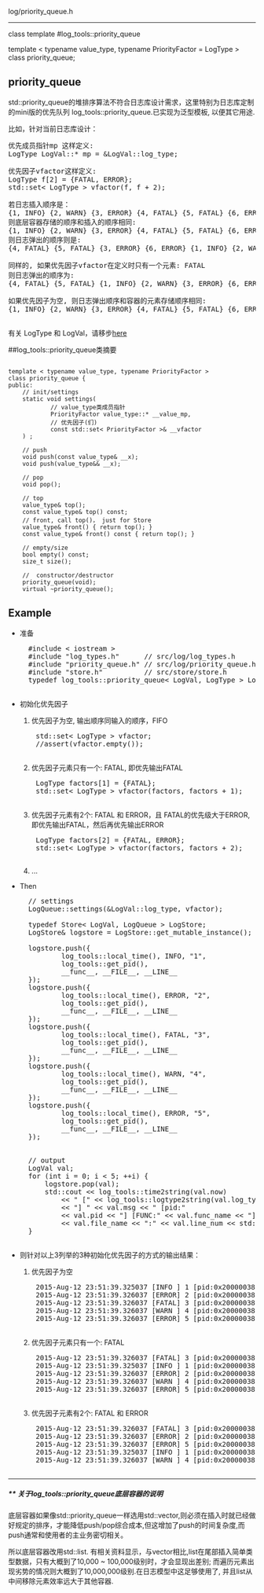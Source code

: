 log/priority_queue.h

------------------

class template
#log_tools::priority_queue

template < typename value_type, typename PriorityFactor = LogType >
class priority_queue;

## priority_queue

std::priority_queue的堆排序算法不符合日志库设计需求，这里特别为日志库定制的mini版的优先队列 log_tools::priority_queue.已实现为泛型模板, 以便其它用途.


比如，针对当前日志库设计：
<pre>
优先成员指针mp 这样定义:
LogType LogVal::* mp = &LogVal::log_type;

优先因子vfactor这样定义:
LogType f[2] = {FATAL, ERROR}; 
std::set< LogType > vfactor(f, f + 2);

若日志插入顺序是：
{1, INFO} {2, WARN} {3, ERROR} {4, FATAL} {5, FATAL} {6, ERROR}
则底层容器存储的顺序和插入的顺序相同:
{1, INFO} {2, WARN} {3, ERROR} {4, FATAL} {5, FATAL} {6, ERROR}
则日志弹出的顺序则是:
{4, FATAL} {5, FATAL} {3, ERROR} {6, ERROR} {1, INFO} {2, WARN}

同样的, 如果优先因子vfactor在定义时只有一个元素: FATAL
则日志弹出的顺序为:
{4, FATAL} {5, FATAL} {1, INFO} {2, WARN} {3, ERROR} {6, ERROR}

如果优先因子为空, 则日志弹出顺序和容器的元素存储顺序相同:
{1, INFO} {2, WARN} {3, ERROR} {4, FATAL} {5, FATAL} {6, ERROR}

</pre>

有关 LogType 和 LogVal，请移步[here](./log_types.md)

##log_tools::priority_queue类摘要

<pre><code>
template < typename value_type, typename PriorityFactor >
class priority_queue {
public:
	// init/settings
	static void settings(
			// value_type类成员指针
			PriorityFactor value_type::* __value_mp,
			// 优先因子(们) 
			const std::set< PriorityFactor >& __vfactor 
	) ;

	// push
	void push(const value_type& __x);
	void push(value_type&& __x);

	// pop
	void pop();

	// top
	value_type& top();
	const value_type& top() const;
	// front, call top()， just for Store
	value_type& front() { return top(); }
	const value_type& front() const { return top(); }

	// empty/size
	bool empty() const;
	size_t size();

	//  constructor/destructor
	priority_queue(void);
	virtual ~priority_queue();
</code></pre>

## Example

* 准备 
	<pre>
	#include < iostream >
	#include "log_types.h"      // src/log/log_types.h
	#include "priority_queue.h" // src/log/priority_queue.h
	#include "store.h"          // src/store/store.h
	typedef log_tools::priority_queue< LogVal, LogType > LogQueue;
	</pre>

* 初始化优先因子
	1. 优先因子为空, 输出顺序同输入的顺序，FIFO
		<pre>
		std::set< LogType > vfactor;
		//assert(vfactor.empty());
		</pre>
	2. 优先因子元素只有一个: FATAL, 即优先输出FATAL
		<pre>
		LogType factors[1] = {FATAL};
		std::set< LogType > vfactor(factors, factors + 1);
		</pre>
	3. 优先因子元素有2个: FATAL 和 ERROR，且 FATAL的优先级大于ERROR, 即优先输出FATAL，然后再优先输出ERROR
		<pre>
		LogType factors[2] = {FATAL, ERROR};
		std::set< LogType > vfactor(factors, factors + 2);
		</pre>
	4. ...

* Then
	<pre>
	// settings
	LogQueue::settings(&LogVal::log_type, vfactor);
	
	typedef Store< LogVal, LogQueue > LogStore;
	LogStore& logstore = LogStore::get_mutable_instance();
	
	logstore.push({ 
			log_tools::local_time(), INFO, "1", 
			log_tools::get_pid(),
			__func__, __FILE__, __LINE__ 
	});
	logstore.push({
			log_tools::local_time(), ERROR, "2", 
			log_tools::get_pid(),
			__func__, __FILE__, __LINE__ 
	});
	logstore.push({ 
			log_tools::local_time(), FATAL, "3", 
			log_tools::get_pid(),
			__func__, __FILE__, __LINE__ 
	});
	logstore.push({ 
			log_tools::local_time(), WARN, "4", 
			log_tools::get_pid(),
			__func__, __FILE__, __LINE__ 
	});
	logstore.push({ 
			log_tools::local_time(), ERROR, "5", 
			log_tools::get_pid(),
			__func__, __FILE__, __LINE__ 
	});
	
	
	// output
	LogVal val;
	for (int i = 0; i < 5; ++i) {
		logstore.pop(val);
		std::cout << log_tools::time2string(val.now)
			<< " [" << log_tools::logtype2string(val.log_type) 
			<< "] " << val.msg << " [pid:" 
			<< val.pid << "] [FUNC:" << val.func_name << "] " 
			<< val.file_name << ":" << val.line_num << std::endl;
	}
	</pre>

* 则针对以上3列举的3种初始化优先因子的方式的输出结果：
	1. 优先因子为空
		<pre>
		2015-Aug-12 23:51:39.325037 [INFO ] 1 [pid:0x20000038] [FUNC:test] demo.cpp:38
		2015-Aug-12 23:51:39.326037 [ERROR] 2 [pid:0x20000038] [FUNC:test] demo.cpp:43
		2015-Aug-12 23:51:39.326037 [FATAL] 3 [pid:0x20000038] [FUNC:test] demo.cpp:48
		2015-Aug-12 23:51:39.326037 [WARN ] 4 [pid:0x20000038] [FUNC:test] demo.cpp:53
		2015-Aug-12 23:51:39.326037 [ERROR] 5 [pid:0x20000038] [FUNC:test] demo.cpp:58
		</pre>
	2. 优先因子元素只有一个: FATAL
		<pre>
		2015-Aug-12 23:51:39.326037 [FATAL] 3 [pid:0x20000038] [FUNC:test] demo.cpp:48
		2015-Aug-12 23:51:39.325037 [INFO ] 1 [pid:0x20000038] [FUNC:test] demo.cpp:38
		2015-Aug-12 23:51:39.326037 [ERROR] 2 [pid:0x20000038] [FUNC:test] demo.cpp:43
		2015-Aug-12 23:51:39.326037 [WARN ] 4 [pid:0x20000038] [FUNC:test] demo.cpp:53
		2015-Aug-12 23:51:39.326037 [ERROR] 5 [pid:0x20000038] [FUNC:test] demo.cpp:58
		</pre>
	3. 优先因子元素有2个: FATAL 和 ERROR
		<pre>
		2015-Aug-12 23:51:39.326037 [FATAL] 3 [pid:0x20000038] [FUNC:test] demo.cpp:48
		2015-Aug-12 23:51:39.326037 [ERROR] 2 [pid:0x20000038] [FUNC:test] demo.cpp:43
		2015-Aug-12 23:51:39.326037 [ERROR] 5 [pid:0x20000038] [FUNC:test] demo.cpp:58
		2015-Aug-12 23:51:39.325037 [INFO ] 1 [pid:0x20000038] [FUNC:test] demo.cpp:38
		2015-Aug-12 23:51:39.326037 [WARN ] 4 [pid:0x20000038] [FUNC:test] demo.cpp:53
		</pre>


-------------------------------------

##### ** 关于log_tools::priority_queue底层容器的说明

底层容器如果像std::priority_queue一样选用std::vector,则必须在插入时就已经做好规定的排序，才能降低push/pop综合成本,但这增加了push的时间复杂度,而push通常和使用者的主业务密切相关。

所以底层容器改用std::list. 有相关资料显示，与vector相比,list在尾部插入简单类型数据，只有大概到了10,000 ~ 100,000级别时，才会显现出差别; 而遍历元素出现劣势的情况则大概到了10,000,000级别.在日志模型中这足够使用了, 并且list从中间移除元素效率远大于其他容器.








